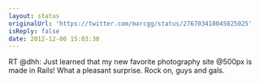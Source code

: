 ```yaml
---
layout: status
originalUrl: 'https://twitter.com/marcgg/status/276703418045825025'
isReply: false
date: 2012-12-06 15:03:30
---
```


RT @dhh: Just learned that my new favorite photography site @500px is made in Rails! What a pleasant surprise. Rock on, guys and gals.
